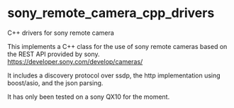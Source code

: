 sony_remote_camera_cpp_drivers
==============================

C++ drivers for sony remote camera

This implements a C++ class for the use of sony remote cameras based on the REST API provided by sony.
https://developer.sony.com/develop/cameras/

It includes a discovery protocol over ssdp, the http implementation using boost/asio, and the json parsing.

It has only been tested on a sony QX10 for the moment.
